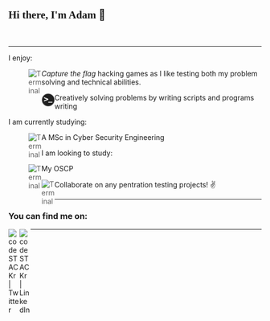 ## <span style="font-family:Papyrus">Hi there, I'm Adam</span> :wave:

<br>

---

I enjoy:
><img align="left" alt="Terminal" width="26px" src="https://github.com/FortAwesome/Font-Awesome/blob/master/svgs/solid/network-wired.svg" />
*Capture the flag* hacking games as I like testing both my problem solving and technical abilities.
><img align="left" alt="Terminal" width="26px" src="https://raw.githubusercontent.com/github/explore/80688e429a7d4ef2fca1e82350fe8e3517d3494d/topics/terminal/terminal.png" />
Creatively solving problems by writing scripts and programs writing

I am currently studying:
><img align="left" alt="Terminal" width="26px" src="https://github.com/FortAwesome/Font-Awesome/blob/master/svgs/solid/graduation-cap.svg" />
A MSc in Cyber Security Engineering 

I am looking to study:
><img align="left" alt="Terminal" width="26px" src="https://github.com/FortAwesome/Font-Awesome/blob/master/svgs/solid/calendar-alt.svg" />
My OSCP
><img align="left" alt="Terminal" width="26px" src="https://github.com/FortAwesome/Font-Awesome/blob/master/svgs/solid/users.svg" />
Collaborate on any pentration testing projects! :v:

---

### You can find me on: 
[<img align="left" alt="codeSTACKr | Twitter" width="22px" src="https://cdn.jsdelivr.net/npm/simple-icons@v3/icons/twitter.svg" />](https://twitter.com/gossy_84)
[<img align="left" alt="codeSTACKr | LinkedIn" width="22px" src="https://cdn.jsdelivr.net/npm/simple-icons@v3/icons/linkedin.svg" />](https://www.linkedin.com/in/adam-goss-995398167/)

---
